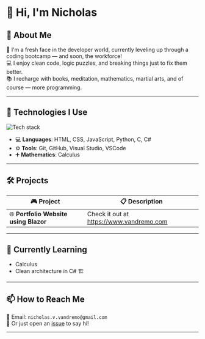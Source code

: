 # 👋 Hi, I'm Nicholas

<!--
**nicovulpus/nicovulpus** is a ✨ _special_ ✨ repository because its `README.md` (this file) appears on your GitHub profile.
-->

## 🚀 About Me

🧠 I'm a fresh face in the developer world, currently leveling up through a coding bootcamp — and soon, the workforce!  
💻 I enjoy clean code, logic puzzles, and breaking things just to fix them better.  
📚 I recharge with books, meditation, mathematics, martial arts, and of course — more programming.

---

## 🔧 Technologies I Use

<p align="left">
  <img src="https://skillicons.dev/icons?i=html,css,js,python,c,cs" alt="Tech stack" />
</p>

- 💻 **Languages**: HTML, CSS, JavaScript, Python, C, C#
- ⚙️ **Tools**: Git, GitHub, Visual Studio, VSCode
- ➕ **Mathematics**: Calculus

---

## 🛠️ Projects

| 🎮 Project | 📋 Description |
|-----------|----------------|
| 🌐 **Portfolio Website using Blazor** | Check it out at https://www.vandremo.com |

---

## 🌱 Currently Learning

- Calculus
- Clean architecture in C# 🏗️

---

## 📫 How to Reach Me

📧 Email: `nicholas.v.vandremo@gmail.com`  
💬 Or just open an [issue](https://github.com/nicovulpus/nicovulpus/issues) to say hi!  

---
